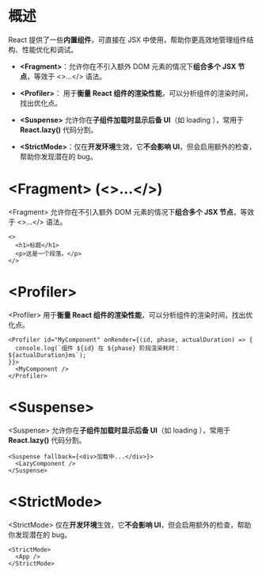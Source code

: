 # 概述

React 提供了一些**内置组件**，可直接在 JSX 中使用，帮助你更高效地管理组件结构、性能优化和调试。

- **\<Fragment>**：允许你在不引入额外 DOM 元素的情况下**组合多个 JSX 节点**，等效于 <>...</> 语法。
- **\<Profiler>**： 用于**衡量 React 组件的渲染性能**，可以分析组件的渲染时间，找出优化点。
- **\<Suspense>** 允许你在**子组件加载时显示后备 UI**（如 loading ），常用于 **React.lazy()** 代码分割。

- **\<StrictMode>**：仅在**开发环境**生效，它**不会影响 UI**，但会启用额外的检查，帮助你发现潜在的 bug。

# \<Fragment> (<>...</>)

\<Fragment> 允许你在不引入额外 DOM 元素的情况下**组合多个 JSX 节点**，等效于 <>...</> 语法。

```tsx
<>  
  <h1>标题</h1>  
  <p>这是一个段落。</p>  
</>
```

# \<Profiler>

\<Profiler> 用于**衡量 React 组件的渲染性能**，可以分析组件的渲染时间，找出优化点。

```tsx
<Profiler id="MyComponent" onRender={(id, phase, actualDuration) => {  
  console.log(`组件 ${id} 在 ${phase} 阶段渲染耗时：${actualDuration}ms`);  
}}>  
  <MyComponent />  
</Profiler>
```

# \<Suspense>

\<Suspense> 允许你在**子组件加载时显示后备 UI**（如 loading ），常用于 **React.lazy()** 代码分割。

```tsx
<Suspense fallback={<div>加载中...</div>}>  
  <LazyComponent />  
</Suspense>
```

# \<StrictMode> 

\<StrictMode> 仅在**开发环境**生效，它**不会影响 UI**，但会启用额外的检查，帮助你发现潜在的 bug。

```tsx
<StrictMode>  
  <App />  
</StrictMode>
```